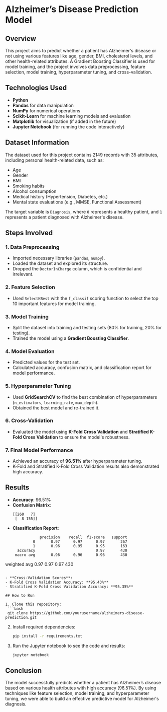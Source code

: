 # Alzheimer’s Disease Prediction Model

## Overview
This project aims to predict whether a patient has Alzheimer's disease or not using various features like age, gender, BMI, cholesterol levels, and other health-related attributes. A Gradient Boosting Classifier is used for model training, and the project involves data preprocessing, feature selection, model training, hyperparameter tuning, and cross-validation.

## Technologies Used
- **Python** 
- **Pandas** for data manipulation
- **NumPy** for numerical operations
- **Scikit-Learn** for machine learning models and evaluation
- **Matplotlib** for visualization (if added in the future)
- **Jupyter Notebook** (for running the code interactively)

## Dataset Information
The dataset used for this project contains 2149 records with 35 attributes, including personal health-related data, such as:
- Age
- Gender
- BMI
- Smoking habits
- Alcohol consumption
- Medical history (Hypertension, Diabetes, etc.)
- Mental state evaluations (e.g., MMSE, Functional Assessment)

The target variable is `Diagnosis`, where `0` represents a healthy patient, and `1` represents a patient diagnosed with Alzheimer's disease.

## Steps Involved

### 1. **Data Preprocessing**
- Imported necessary libraries (`pandas`, `numpy`).
- Loaded the dataset and explored its structure.
- Dropped the `DoctorInCharge` column, which is confidential and irrelevant.
  
### 2. **Feature Selection**
- Used `SelectKBest` with the `f_classif` scoring function to select the top 10 important features for model training.
  
### 3. **Model Training**
- Split the dataset into training and testing sets (80% for training, 20% for testing).
- Trained the model using a **Gradient Boosting Classifier**.

### 4. **Model Evaluation**
- Predicted values for the test set.
- Calculated accuracy, confusion matrix, and classification report for model performance.

### 5. **Hyperparameter Tuning**
- Used **GridSearchCV** to find the best combination of hyperparameters (`n_estimators`, `learning_rate`, `max_depth`).
- Obtained the best model and re-trained it.

### 6. **Cross-Validation**
- Evaluated the model using **K-Fold Cross Validation** and **Stratified K-Fold Cross Validation** to ensure the model's robustness.

### 7. **Final Model Performance**
- Achieved an accuracy of **96.51%** after hyperparameter tuning.
- K-Fold and Stratified K-Fold Cross Validation results also demonstrated high accuracy.

## Results

- **Accuracy**: 96.51%
- **Confusion Matrix**:
  ```
  [[260   7]
   [  8 155]]
  ```
- **Classification Report**:
  ```
              precision    recall  f1-score   support
           0       0.97      0.97      0.97       267
           1       0.96      0.95      0.95       163
    accuracy                           0.97       430
   macro avg       0.96      0.96      0.96       430
weighted avg       0.97      0.97      0.97       430
  ```

- **Cross-Validation Scores**:
  - K-Fold Cross Validation Accuracy: **95.43%**
  - Stratified K-Fold Cross Validation Accuracy: **95.35%**

## How to Run

1. Clone this repository:
   ```bash
   git clone https://github.com/yourusername/alzheimers-disease-prediction.git
   ```

2. Install required dependencies:
   ```bash
   pip install -r requirements.txt
   ```

3. Run the Jupyter notebook to see the code and results:
   ```bash
   jupyter notebook
   ```

## Conclusion
The model successfully predicts whether a patient has Alzheimer’s disease based on various health attributes with high accuracy (96.51%). By using techniques like feature selection, model training, and hyperparameter tuning, we were able to build an effective predictive model for Alzheimer's diagnosis.
